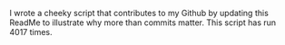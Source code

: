 I wrote a cheeky script that contributes to my Github by updating this ReadMe to illustrate why more than commits matter. This script has run 4017 times.